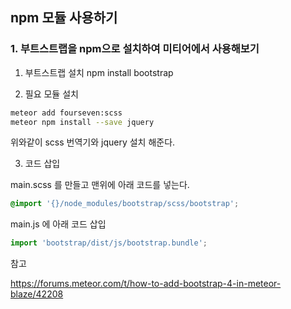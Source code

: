 ## npm 모듈 사용하기 

### 1. 부트스트랩을 npm으로 설치하여 미티어에서 사용해보기

1) 부트스트랩 설치
npm install bootstrap

2) 필요 모듈 설치

```bash
meteor add fourseven:scss
meteor npm install --save jquery 

```
위와같이 scss 번역기와 jquery 설치 해준다.  

3) 코드 삽입

main.scss 를 만들고 맨위에 아래 코드를 넣는다.  
```css
@import '{}/node_modules/bootstrap/scss/bootstrap';

```

main.js 에 아래 코드 삽입 
```js
import 'bootstrap/dist/js/bootstrap.bundle';

```






참고  

https://forums.meteor.com/t/how-to-add-bootstrap-4-in-meteor-blaze/42208  

